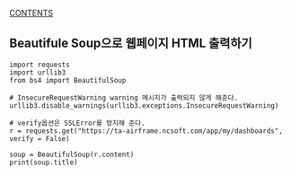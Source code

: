 [CONTENTS](README.md)
## Beautifule Soup으로 웹페이지 HTML 출력하기
```
import requests
import urllib3
from bs4 import BeautifulSoup

# InsecureRequestWarning warning 메시지가 출력되지 않게 해준다.
urllib3.disable_warnings(urllib3.exceptions.InsecureRequestWarning)

# verify옵션은 SSLError를 방지해 준다.
r = requests.get("https://ta-airframe.ncsoft.com/app/my/dashboards", verify = False)

soup = BeautifulSoup(r.content)
print(soup.title)
```